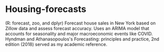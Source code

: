 # Housing-forecasts
(R: forecast, zoo, and dplyr) Forecast house sales in New York based on Zillow data and assess forecast accuracy. Uses an ARIMA model that accounts for seasonality and major macroeconomic events like COVID. Hyndman and Athanasopoulos's Forecasting: principles and practice, 2nd edition (2018) served as my academic reference.
